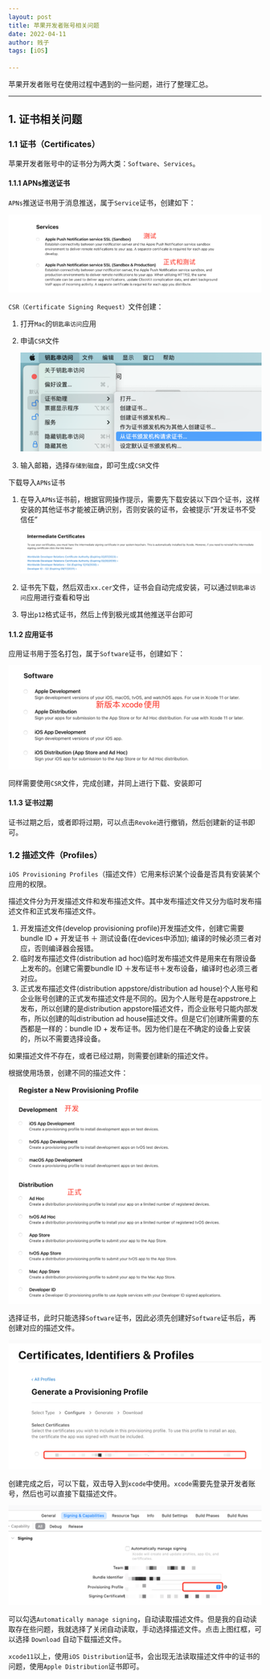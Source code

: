 ```yaml
---
layout: post
title: 苹果开发者账号相关问题
date: 2022-04-11
author: 贱子
tags: [iOS]

---
```


苹果开发者账号在使用过程中遇到的一些问题，进行了整理汇总。

<!--more-->

------

## 1. 证书相关问题

### 1.1 证书（Certificates）

苹果开发者账号中的证书分为两大类：`Software`、`Services`。

#### 1.1.1 APNs推送证书

`APNs`推送证书用于消息推送，属于`Service`证书，创建如下：

![](../../images/posts/ios/apple-1.png)

`CSR（Certificate Signing Request）`文件创建：

1. 打开`Mac`的`钥匙串访问`应用

2. 申请`CSR`文件

   ![](../../images/posts/ios/apple-2.png)

3. 输入邮箱，选择`存储到磁盘`，即可生成`CSR`文件

下载导入`APNs`证书

1. 在导入`APNs`证书前，根据官网操作提示，需要先下载安装以下四个证书，这样安装的其他证书才能被正确识别，否则安装的证书，会被提示“开发证书不受信任”

   ![](../../images/posts/ios/apple-3.png)

2. 证书先下载，然后双击`xx.cer`文件，证书会自动完成安装，可以通过`钥匙串访问`应用进行查看和导出

3. 导出`p12`格式证书，然后上传到极光或其他推送平台即可

#### 1.1.2 应用证书

应用证书用于签名打包，属于`Software`证书，创建如下：

![](../../images/posts/ios/apple-4.png)

同样需要使用`CSR`文件，完成创建，并同上进行下载、安装即可

#### 1.1.3 证书过期

证书过期之后，或者即将过期，可以点击`Revoke`进行撤销，然后创建新的证书即可。

### 1.2 描述文件（Profiles）

`iOS Provisioning Profiles`（描述文件）它用来标识某个设备是否具有安装某个应用的权限。

描述文件分为开发描述文件和发布描述文件。其中发布描述文件又分为临时发布描述文件和正式发布描述文件。

1. 开发描述文件(develop provisioning profile)开发描述文件，创建它需要bundle ID + 开发证书 ＋ 测试设备(在devices中添加); 编译的时候必须三者对应，否则编译器会报错。
2. 临时发布描述文件(distribution ad hoc)临时发布描述文件是用来在有限设备上发布的。创建它需要bundle ID ＋发布证书＋发布设备，编译时也必须三者对应。
3. 正式发布描述文件(distribution appstore/distribution ad house)个人账号和企业账号创建的正式发布描述文件是不同的。因为个人账号是在appstrore上发布，所以创建的是distribution appstore描述文件，而企业账号只能内部发布，所以创建的叫distribution ad house描述文件。但是它们创建所需要的东西都是一样的：bundle ID + 发布证书。因为他们是在不确定的设备上安装的，所以不需要选择设备。

如果描述文件不存在，或者已经过期，则需要创建新的描述文件。

根据使用场景，创建不同的描述文件：

![](../../images/posts/ios/apple-5.png)

选择证书，此时只能选择`Software`证书，因此必须先创建好`Software`证书后，再创建对应的描述文件。

![](../../images/posts/ios/apple-6.png)

创建完成之后，可以下载，双击导入到`xcode`中使用。`xcode`需要先登录开发者账号，然后也可以直接下载描述文件。

![](../../images/posts/ios/apple-7.png)

可以勾选`Automatically manage signing`，自动读取描述文件。但是我的自动读取存在些问题，我就选择了关闭自动读取，手动选择描述文件。点击上图红框，可以选择 `Download` 自动下载描述文件。

`xcode11`以上，使用`iOS Distribution`证书，会出现无法读取描述文件中的证书的问题，使用`Apple Distribution`证书即可。



